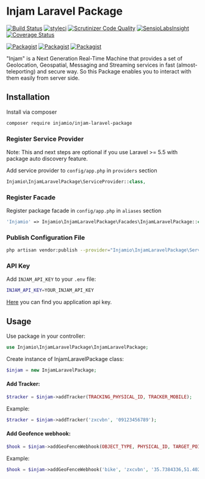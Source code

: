 # Injam Laravel Package

[![Build Status](https://travis-ci.org/injamio/injam-laravel-package.svg?branch=master)](https://travis-ci.org/injamio/injam-laravel-package)
[![styleci](https://styleci.io/repos/134127789/shield)](https://styleci.io/repos/134127789)
[![Scrutinizer Code Quality](https://scrutinizer-ci.com/g/injamio/injam-laravel-package/badges/quality-score.png?b=master)](https://scrutinizer-ci.com/g/injamio/injam-laravel-package/?branch=master)
[![SensioLabsInsight](https://insight.sensiolabs.com/projects/2aabff8c-7aa4-4c56-9569-a182f9a1801f/mini.png)](https://insight.sensiolabs.com/projects/CHANGEME)
[![Coverage Status](https://coveralls.io/repos/github/injamio/injam-laravel-package/badge.svg?branch=master)](https://coveralls.io/github/injamio/injam-laravel-package?branch=master)

[![Packagist](https://img.shields.io/packagist/v/injamio/injam-laravel-package.svg)](https://packagist.org/packages/injamio/injam-laravel-package)
[![Packagist](https://poser.pugx.org/injamio/injam-laravel-package/d/total.svg)](https://packagist.org/packages/injamio/injam-laravel-package)
[![Packagist](https://img.shields.io/packagist/l/injamio/injam-laravel-package.svg)](https://packagist.org/packages/injamio/injam-laravel-package)

"Injam" is a Next Generation Real-Time Machine that provides a set of Geolocation, Geospatial, Messaging and Streaming services in fast (almost-teleporting) and secure way. So this Package enables you to interact with them easily from server side.

## Installation

Install via composer
```bash
composer require injamio/injam-laravel-package
```

### Register Service Provider

Note: This and next steps are optional if you use Laravel >= 5.5 with package
auto discovery feature.

Add service provider to `config/app.php` in `providers` section
```php
Injamio\InjamLaravelPackage\ServiceProvider::class,
```

### Register Facade

Register package facade in `config/app.php` in `aliases` section
```php
'Injamio' => Injamio\InjamLaravelPackage\Facades\InjamLaravelPackage::class,
```

### Publish Configuration File

```bash
php artisan vendor:publish --provider="Injamio\InjamLaravelPackage\ServiceProvider" --tag="config"
```

### API Key
Add `INJAM_API_KEY` to your `.env` file:
```bash
INJAM_API_KEY=YOUR_INJAM_API_KEY
```
[Here](https://dashboard.injam.io/applications) you can find you application api key.

## Usage

Use package in your controller:
```php
use Injamio\InjamLaravelPackage\InjamLaravelPackage;
```

Create instance of InjamLaravelPackage class:
```php
$injam = new InjamLaravelPackage;
```

#### Add Tracker:
```php
$tracker = $injam->addTracker(TRACKING_PHYSICAL_ID, TRACKER_MOBILE);
```
Example:
```php
$tracker = $injam->addTracker('zxcvbn', '09123456789');
```

#### Add Geofence webhook:
```php
$hook = $injam->addGeoFenceWebhook(OBJECT_TYPE, PHYSICAL_ID, TARGET_POINT, RADIUS_IN_METERS, ENDPOINT, DETECT_EVENTS);
```
Example:
```php
$hook = $injam->addGeoFenceWebhook('bike', 'zxcvbn', '35.7384336,51.4026536', 60, 'https://api.example.com/v1/do/action', 'enter,exit');
```